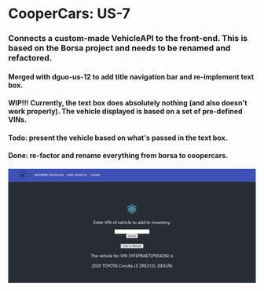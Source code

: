 # CooperCars: US-7 
### Connects a custom-made VehicleAPI to the front-end. This is based on the Borsa project and needs to be renamed and refactored. 
#### Merged with dguo-us-12 to add title navigation bar and re-implement text box.
#### WIP!!! Currently, the text box does absolutely nothing (and also doesn't work properly). The vehicle displayed is based on a set of pre-defined VINs.
#### Todo: present the vehicle based on what's passed in the text box.
#### Done: re-factor and rename everything from borsa to coopercars.

![image1](us-7.png)
